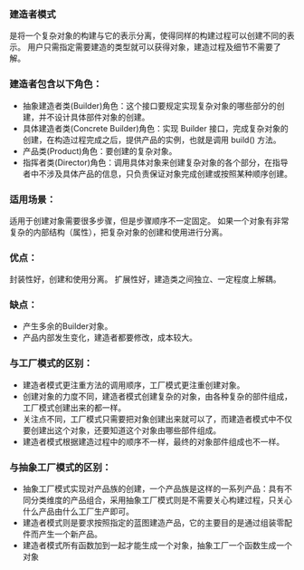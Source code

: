### 建造者模式

是将一个复杂对象的构建与它的表示分离，使得同样的构建过程可以创建不同的表示。 用户只需指定需要建造的类型就可以获得对象，建造过程及细节不需要了解。

### 建造者包含以下角色：

* 抽象建造者类(Builder)角色：这个接口要规定实现复杂对象的哪些部分的创建，并不设计具体部件对象的创建。
* 具体建造者类(Concrete Builder)角色：实现 Builder 接口，完成复杂对象的创建，在构造过程完成之后，提供产品的实例，也就是调用 build() 方法。
* 产品类(Product)角色：要创建的复杂对象。
* 指挥者类(Director)角色：调用具体对象来创建复杂对象的各个部分，在指导者中不涉及具体产品的信息，只负责保证对象完成创建或按照某种顺序创建。

### 适用场景：

适用于创建对象需要很多步骤，但是步骤顺序不一定固定。 如果一个对象有非常复杂的内部结构（属性），把复杂对象的创建和使用进行分离。

### 优点：

封装性好，创建和使用分离。 扩展性好，建造类之间独立、一定程度上解耦。

### 缺点：

* 产生多余的Builder对象。
* 产品内部发生变化，建造者都要修改，成本较大。

### 与工厂模式的区别：

* 建造者模式更注重方法的调用顺序，工厂模式更注重创建对象。
* 创建对象的力度不同，建造者模式创建复杂的对象，由各种复杂的部件组成，工厂模式创建出来的都一样。
* 关注点不同，工厂模式只需要把对象创建出来就可以了，而建造者模式中不仅要创建出这个对象，还要知道这个对象由哪些部件组成。
* 建造者模式根据建造过程中的顺序不一样，最终的对象部件组成也不一样。

### 与抽象工厂模式的区别：

* 抽象工厂模式实现对产品族的创建，一个产品族是这样的一系列产品：具有不同分类维度的产品组合，采用抽象工厂模式则是不需要关心构建过程，只关心什么产品由什么工厂生产即可。
* 建造者模式则是要求按照指定的蓝图建造产品，它的主要目的是通过组装零配件而产生一个新产品。
* 建造者模式所有函数加到一起才能生成一个对象，抽象工厂一个函数生成一个对象